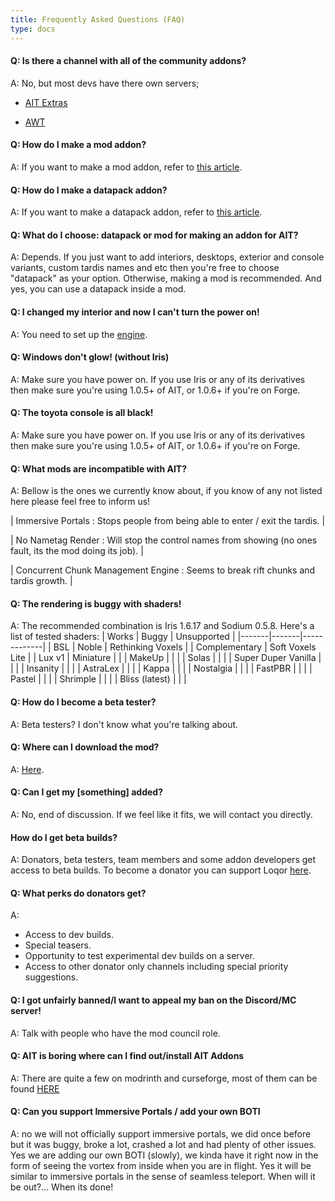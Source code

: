 ```yaml
---
title: Frequently Asked Questions (FAQ)
type: docs
---
```


#### Q: Is there a channel with all of the community addons?
A: No, but most devs have there own servers;

- [AIT Extras](https://discord.gg/5JDKuzarcS)

- [AWT](https://discord.gg/pR4H948328)

#### Q: How do I make a mod addon?
A: If you want to make a mod addon, refer to [this article](../development/).

#### Q: How do I make a datapack addon?
A: If you want to make a datapack addon, refer to [this article](../datapacks/).

#### Q: What do I choose: datapack or mod for making an addon for AIT?
A: Depends. If you just want to add interiors, desktops, exterior and console variants, custom tardis names and etc then you're free to choose "datapack" as your option.
Otherwise, making a mod is recommended. And yes, you can use a datapack inside a mod.

#### Q: I changed my interior and now I can't turn the power on!
A: You need to set up the [engine](../blocks/engine).

#### Q: Windows don't glow! (without Iris)
A: Make sure you have power on. If you use Iris or any of its derivatives then make sure you're using 1.0.5+ of AIT, or 1.0.6+ if you're on Forge.

#### Q: The toyota console is all black!
A: Make sure you have power on. If you use Iris or any of its derivatives then make sure you're using 1.0.5+ of AIT, or 1.0.6+ if you're on Forge.

#### Q: What mods are incompatible with AIT?
A: Bellow is the ones we currently know about, if you know of any not listed here please feel free to inform us!

| Immersive Portals : Stops people from being able to enter / exit the tardis. |

| No Nametag Render : Will stop the control names from showing (no ones fault, its the mod doing its job). |

| Concurrent Chunk Management Engine : Seems to break rift chunks and tardis growth. |

#### Q: The rendering is buggy with shaders!
A: The recommended combination is Iris 1.6.17 and Sodium 0.5.8. Here's a list of tested shaders:
| Works | Buggy | Unsupported |
|-------|-------|-------------|
| BSL | Noble | Rethinking Voxels |
| Complementary | Soft Voxels Lite |
| Lux v1 | Miniature | |
| MakeUp | | |
| Solas | | |
| Super Duper Vanilla | | |
| Insanity | | |
| AstraLex | | |
| Kappa | | |
| Nostalgia | | |
| FastPBR | | |
| Pastel | | |
| Shrimple | | |
| Bliss (latest) | | |

#### Q: How do I become a beta tester?
A: Beta testers? I don't know what you're talking about.

#### Q: Where can I download the mod?
A: [Here](https://modrinth.com/mod/ait).

#### Q: Can I get my [something] added?
A: No, end of discussion. If we feel like it fits, we will contact you directly.

#### How do I get beta builds?
A: Donators, beta testers, team members and some addon developers get access to beta builds. To become a donator you can support Loqor [here](https://ko-fi.com/loqor).

#### Q: What perks do donators get?
A:
- Access to dev builds.
- Special teasers.
- Opportunity to test experimental dev builds on a server.
- Access to other donator only channels including special priority suggestions.

#### Q: I got unfairly banned/I want to appeal my ban on the Discord/MC server!
A: Talk with people who have the mod council role.

#### Q: AIT is boring where can I find out/install AIT Addons
A: There are quite a few on modrinth and curseforge, most of them can be found [HERE](https://modrinth.com/collection/eP9vTYE5)

#### Q: Can you support Immersive Portals / add your own BOTI
A: no we will not officially support immersive portals, we did once before but it was buggy, broke a lot, crashed a lot and had plenty of other issues. 
Yes we are adding our own BOTI (slowly), we kinda have it right now in the form of seeing the vortex from inside when you are in flight. Yes it will be similar to immersive portals in the sense of seamless teleport. When will it be out?... When its done!
